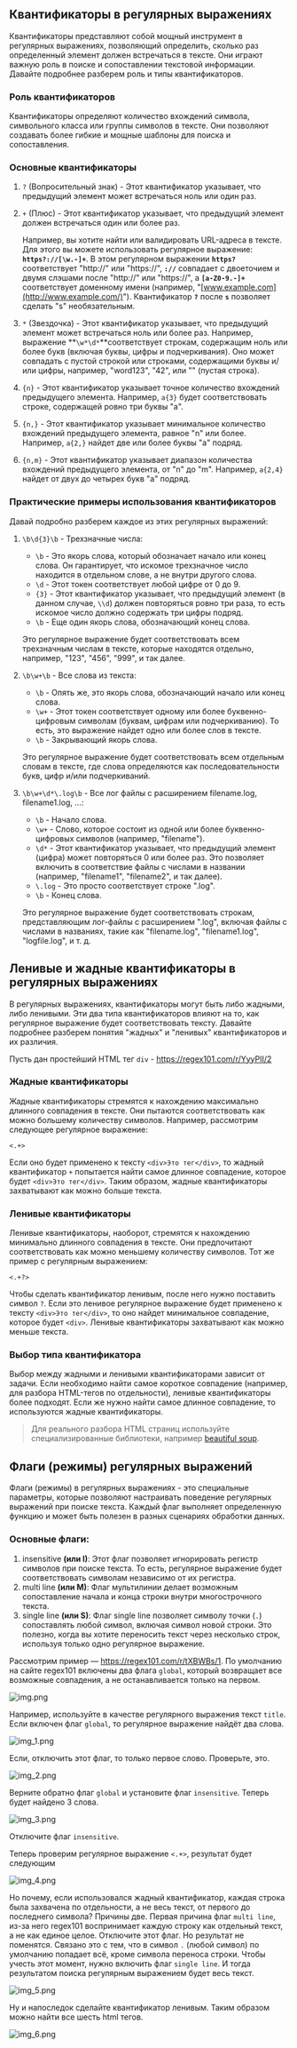 

## Квантификаторы в регулярных выражениях

Квантификаторы представляют собой мощный инструмент в регулярных выражениях, позволяющий определить, сколько раз определенный элемент должен встречаться в тексте. Они играют важную роль в поиске и сопоставлении текстовой информации. Давайте подробнее разберем роль и типы квантификаторов.

### Роль квантификаторов

Квантификаторы определяют количество вхождений символа, символьного класса или группы символов в тексте. Они позволяют создавать более гибкие и мощные шаблоны для поиска и сопоставления.

### Основные квантификаторы

1. `?` (Вопросительный знак) - Этот квантификатор указывает, что предыдущий элемент может встречаться ноль или один раз.
2. `+` (Плюс) - Этот квантификатор указывает, что предыдущий элемент должен встречаться один или более раз.
    
    Например, вы хотите найти или валидировать URL-адреса в тексте. Для этого вы можете использовать регулярное выражение: **`https?://[\w.-]+`**. В этом регулярном выражении **`https?`** соответствует "http://" или "https://", **`://`** совпадает с двоеточием и двумя слэшами после "http://" или "https://", а **`[a-Z0-9.-]+`** соответствует доменному имени (например, "[www.example.com](http://www.example.com/)"). Квантификатор **`?`** после **`s`** позволяет сделать "s" необязательным.
    
3. `*` (Звездочка) - Этот квантификатор указывает, что предыдущий элемент может встречаться ноль или более раз. Например, выражение **`\w*\d*`**соответствует строкам, содержащим ноль или более букв (включая буквы, цифры и подчеркивания). Оно может совпадать с пустой строкой или строками, содержащими буквы и/или цифры, например, "word123", "42", или "" (пустая строка).
4. `{n}` - Этот квантификатор указывает точное количество вхождений предыдущего элемента. Например, `a{3}` будет соответствовать строке, содержащей ровно три буквы "a".
5. `{n,}` - Этот квантификатор указывает минимальное количество вхождений предыдущего элемента, равное "n" или более. Например, `a{2,}` найдет две или более буквы "a" подряд.
6. `{n,m}` - Этот квантификатор указывает диапазон количества вхождений предыдущего элемента, от "n" до "m". Например, `a{2,4}` найдет от двух до четырех букв "a" подряд.

### Практические примеры использования квантификаторов

Давай подробно разберем каждое из этих регулярных выражений:

1. `\b\d{3}\b` - Трехзначные числа:
    - `\b` - Это якорь слова, который обозначает начало или конец слова. Он гарантирует, что искомое трехзначное число находится в отдельном слове, а не внутри другого слова.
    - `\d` - Этот токен соответствует любой цифре от 0 до 9.
    - `{3}` - Этот квантификатор указывает, что предыдущий элемент (в данном случае, `\\d`) должен повторяться ровно три раза, то есть искомое число должно содержать три цифры подряд.
    - `\b` - Еще один якорь слова, обозначающий конец слова.
    
    Это регулярное выражение будет соответствовать всем трехзначным числам в тексте, которые находятся отдельно, например, "123", "456", "999", и так далее.
    
2. `\b\w+\b` - Все слова из текста:
    - `\b` - Опять же, это якорь слова, обозначающий начало или конец слова.
    - `\w+` - Этот токен соответствует одному или более буквенно-цифровым символам (буквам, цифрам или подчеркиванию). То есть, это выражение найдет одно или более слов в тексте.
    - `\b` - Закрывающий якорь слова.
    
    Это регулярное выражение будет соответствовать всем отдельным словам в тексте, где слова определяются как последовательности букв, цифр и/или подчеркиваний.
    
3. `\b\w+\d*\.log\b` - Все лог файлы с расширением filename.log, filename1.log, ...:
    - `\b` - Начало слова.
    - `\w+` - Слово, которое состоит из одной или более буквенно-цифровых символов (например, "filename").
    - `\d*` - Этот квантификатор указывает, что предыдущий элемент (цифра) может повторяться 0 или более раз. Это позволяет включить в соответствие файлы с числами в названии (например, "filename1", "filename2", и так далее).
    - `\.log` - Это просто соответствует строке ".log".
    - `\b` - Конец слова.
    
    Это регулярное выражение будет соответствовать строкам, представляющим лог-файлы с расширением ".log", включая файлы с числами в названиях, такие как "filename.log", "filename1.log", "logfile.log", и т. д.
    

## Ленивые и жадные квантификаторы в регулярных выражениях

В регулярных выражениях, квантификаторы могут быть либо жадными, либо ленивыми. Эти два типа квантификаторов влияют на то, как регулярное выражение будет соответствовать тексту. Давайте подробнее разберем понятия "жадных" и "ленивых" квантификаторов и их различия.

Пусть дан простейший HTML тег `div` - https://regex101.com/r/YyyPII/2

### Жадные квантификаторы

Жадные квантификаторы стремятся к нахождению максимально длинного совпадения в тексте. Они пытаются соответствовать как можно большему количеству символов. Например, рассмотрим следующее регулярное выражение:

```
<.+>

```

Если оно будет применено к тексту `<div>Это тег</div>`, то жадный квантификатор `+` попытается найти самое длинное совпадение, которое будет `<div>Это тег</div>`. Таким образом, жадные квантификаторы захватывают как можно больше текста.

### Ленивые квантификаторы

Ленивые квантификаторы, наоборот, стремятся к нахождению минимально длинного совпадения в тексте. Они предпочитают соответствовать как можно меньшему количеству символов. Тот же пример с регулярным выражением:

```
<.+?>

```

Чтобы сделать квантификатор ленивым, после него нужно поставить символ `?`. Если это ленивое регулярное выражение будет применено к тексту `<div>Это тег</div>`, то оно найдет минимальное совпадение, которое будет `<div>`. Ленивые квантификаторы захватывают как можно меньше текста.

### Выбор типа квантификатора

Выбор между жадными и ленивыми квантификаторами зависит от задачи. Если необходимо найти самое короткое совпадение (например, для разбора HTML-тегов по отдельности), ленивые квантификаторы более подходят. Если же нужно найти самое длинное совпадение, то используются жадные квантификаторы.

> Для реального разбора HTML страниц используйте специализированные библиотеки, например [beautiful soup](https://www.crummy.com/software/BeautifulSoup/bs4/doc.ru/).
> 

## Флаги (режимы) регулярных выражений

Флаги (режимы) в регулярных выражениях - это специальные параметры, которые позволяют настраивать поведение регулярных выражений при поиске текста. Каждый флаг выполняет определенную функцию и может быть полезен в разных сценариях обработки данных.

### Основные флаги:

1. insensitive **(или I)**: Этот флаг позволяет игнорировать регистр символов при поиске текста. То есть, регулярное выражение будет соответствовать символам независимо от их регистра.
2. multi line **(или M)**: Флаг мультилинии делает возможным сопоставление начала и конца строки внутри многострочного текста.
3. single line **(или S)**: Флаг single line позволяет символу точки (`.`) сопоставлять любой символ, включая символ новой строки. Это полезно, когда вы хотите переносить текст через несколько строк, используя только одно регулярное выражение.

Рассмотрим пример — https://regex101.com/r/tXBWBs/1. По умолчанию на сайте regex101 включены два флага `global`, который возвращает все возможные совпадения, а не останавливается только на первом.

![img.png](img.png)

Например, используйте в качестве регулярного выражения текст `title`. Если включен флаг `global`, то регулярное выражение найдёт два слова. 

![img_1.png](img_1.png)

Если, отключить этот флаг, то только первое слово. Проверьте, это. 

![img_2.png](img_2.png)

Верните обратно флаг `global` и установите флаг `insensitive`. Теперь будет найдено 3 слова. 

![img_3.png](img_3.png)

Отключите флаг `insensitive`. 

Теперь проверим регулярное выражение `<.+>`, результат будет следующим

![img_4.png](img_4.png)

Но почему, если использовался жадный квантификатор, каждая строка была захвачена по отдельности, а не весь текст, от первого до последнего символа? Причины две. Первая причина флаг `multi line`, из-за него regex101 воспринимает каждую строку как отдельный текст, а не как единое целое. Отключите этот флаг. Но результат не поменятся. Связано это с тем, что в символ `.` (любой символ) по умолчанию попадает всё, кроме символа переноса строки. Чтобы учесть этот момент, нужно включить флаг `single line`. И тогда результатом поиска регулярным выражением будет весь текст. 

![img_5.png](img_5.png)

Ну и напоследок сделайте квантификатор ленивым. Таким образом можно найти все шесть html тегов.  

![img_6.png](img_6.png)
